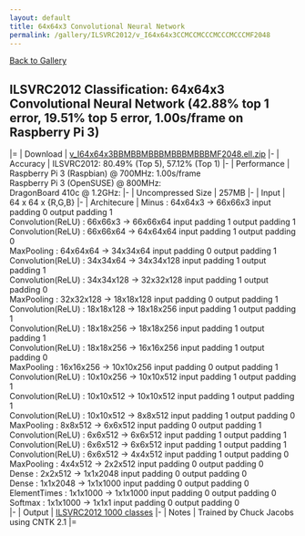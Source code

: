 ```yaml
---
layout: default
title: 64x64x3 Convolutional Neural Network
permalink: /gallery/ILSVRC2012/v_I64x64x3CCMCCMCCCMCCCMCCCMF2048
---
```


[Back to Gallery](/ELL/gallery)

## ILSVRC2012 Classification: 64x64x3 Convolutional Neural Network (42.88% top 1 error, 19.51% top 5 error, 1.00s/frame on Raspberry Pi 3)

|=
| Download | [v_I64x64x3BBMBBMBBBMBBBMBBBMF2048.ell.zip](https://github.com/Microsoft/ELL-models/raw/master/models/ILSVRC2012/v_I64x64x3BBMBBMBBBMBBBMBBBMF2048/v_I64x64x3BBMBBMBBBMBBBMBBBMF2048.ell.zip)
|-
| Accuracy | ILSVRC2012: 80.49% (Top 5), 57.12% (Top 1) 
|-
| Performance | Raspberry Pi 3 (Raspbian) @ 700MHz: 1.00s/frame<br>Raspberry Pi 3 (OpenSUSE) @ 800MHz: <br>DragonBoard 410c @ 1.2GHz:
|-
| Uncompressed Size | 257MB
|-
| Input | 64 x 64 x {R,G,B}
|-
| Architecure | Minus :  64x64x3  ->  66x66x3  input padding 0  output padding 1<br>Convolution(ReLU) :  66x66x3  ->  66x66x64  input padding 1  output padding 1<br>Convolution(ReLU) :  66x66x64  ->  64x64x64  input padding 1  output padding 0<br>MaxPooling :  64x64x64  ->  34x34x64  input padding 0  output padding 1<br>Convolution(ReLU) :  34x34x64  ->  34x34x128  input padding 1  output padding 1<br>Convolution(ReLU) :  34x34x128  ->  32x32x128  input padding 1  output padding 0<br>MaxPooling :  32x32x128  ->  18x18x128  input padding 0  output padding 1<br>Convolution(ReLU) :  18x18x128  ->  18x18x256  input padding 1  output padding 1<br>Convolution(ReLU) :  18x18x256  ->  18x18x256  input padding 1  output padding 1<br>Convolution(ReLU) :  18x18x256  ->  16x16x256  input padding 1  output padding 0<br>MaxPooling :  16x16x256  ->  10x10x256  input padding 0  output padding 1<br>Convolution(ReLU) :  10x10x256  ->  10x10x512  input padding 1  output padding 1<br>Convolution(ReLU) :  10x10x512  ->  10x10x512  input padding 1  output padding 1<br>Convolution(ReLU) :  10x10x512  ->  8x8x512  input padding 1  output padding 0<br>MaxPooling :  8x8x512  ->  6x6x512  input padding 0  output padding 1<br>Convolution(ReLU) :  6x6x512  ->  6x6x512  input padding 1  output padding 1<br>Convolution(ReLU) :  6x6x512  ->  6x6x512  input padding 1  output padding 1<br>Convolution(ReLU) :  6x6x512  ->  4x4x512  input padding 1  output padding 0<br>MaxPooling :  4x4x512  ->  2x2x512  input padding 0  output padding 0<br>Dense :  2x2x512  ->  1x1x2048  input padding 0  output padding 0<br>Dense :  1x1x2048  ->  1x1x1000  input padding 0  output padding 0<br>ElementTimes :  1x1x1000  ->  1x1x1000  input padding 0  output padding 0<br>Softmax :  1x1x1000  ->  1x1x1  input padding 0  output padding 0<br>
|-
| Output | [ILSVRC2012 1000 classes](https://github.com/Microsoft/ELL-models/raw/master/models/ILSVRC2012/ILSVRC2012_labels.txt)
|-
| Notes | Trained by Chuck Jacobs using CNTK 2.1
|=
